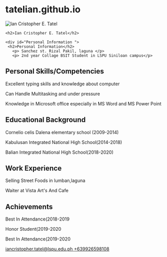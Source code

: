 # tatelian.github.io
<html>
<head>
<title>Ian Cristopher E. Tatel</title>
</head>
<body>
<div id="container">
   <div id="header">
    <img src="" alt="Ian Cristopher E. Tatel">
    
    <h2>Ian Cristopher E. Tatel</h2>
    
    <div id="Personal Information ">
     <h2>Personal Information</h2>
       <p> Sanchez st. Rizal Pakil, laguna </p>
       <p> 2nd year Collage BSIT Student in LSPU Siniloan campus</p>
       
       
     
          
   <div id="Skills">
       <h2> Personal Skills/Competencies</h2>
       <p>Excellent typing skills and knowledge about computer</p>
       <p>Can Handle Multitasking and under pressure</p>
       <p>Knowledge in Microsoft office especially in MS Word and MS Power Point</p>

   
   
   <div id="Education">
     <h2>Educational Background</h2>
     <p>Cornelio celis Dalena elementary school (2009-2014)</p>
     <p>Kabulusan Integrated National High School(2014-2018)</p>
     <p>Balian Integrated National High School(2018-2020)</p>
     <p></p>
     </di>
   
   <div id="Work">
     <h2>Work Experience</h2>
     <p>Selling Street Foods in lumban,laguna</p>
     <p>Waiter at Vista Art's And Cafe</p>

   <div id= "Achievements">
   <h2>Achievements</h2>
   <p>Best In Attendance(2018-2019</p>
   <p>Honor Student(2019-2020</p>
   <p>Best In Attendance(2019-2020</p>
   </div>
     <div id="footer">
     <a href="mailto: ">iancristopher.tatel@lspu.edu.ph </a>
     <a href="tel:+639753525190">+639926598108</a>
     </div>
   </div> 
